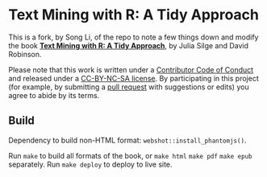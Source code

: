 # Text Mining with R: A Tidy Approach

This is a fork, by Song Li, of the repo to note a few things down and modify the book [**Text Mining with R: A Tidy Approach**](http://tidytextmining.com/), by Julia Silge and David Robinson.

Please note that this work is written under a [Contributor Code of Conduct](CONDUCT.md) and released under a [CC-BY-NC-SA license](https://creativecommons.org/licenses/by-nc-sa/3.0/us/). By participating in this project (for example, by submitting a [pull request](https://github.com/boltomli/tidy-text-mining-zh/issues) with suggestions or edits) you agree to abide by its terms.

## Build

Dependency to build non-HTML format: `webshot::install_phantomjs()`.

Run `make` to build all formats of the book, or `make html` `make pdf` `make epub` separately. Run `make deploy` to deploy to live site.
